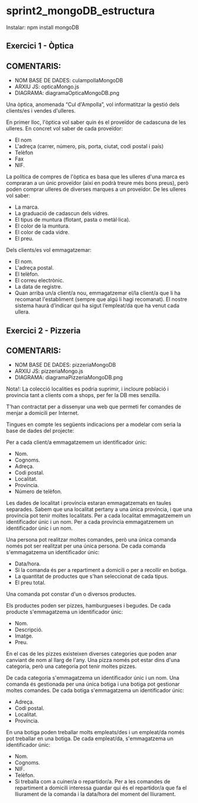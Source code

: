 # sprint2_mongoDB_estructura

Instalar: npm install mongoDB

## Exercici 1 - Òptica

## COMENTARIS:
- NOM BASE DE DADES: culampollaMongoDB
- ARXIU JS: opticaMongo.js
- DIAGRAMA: diagramaOpticaMongoDB.png

Una òptica, anomenada “Cul d'Ampolla”, vol informatitzar la gestió dels clients/es i vendes d'ulleres.

En primer lloc, l'òptica vol saber quin és el proveïdor de cadascuna de les ulleres. En concret vol saber de cada proveïdor:
- El nom
- L'adreça (carrer, número, pis, porta, ciutat, codi postal i país)
- Telèfon
- Fax
- NIF.

La política de compres de l'òptica es basa que les ulleres d'una marca es compraran a un únic proveïdor (així en podrà treure més bons preus), però poden comprar ulleres de diverses marques a un proveïdor. De les ulleres vol saber:
- La marca.
- La graduació de cadascun dels vidres.
- El tipus de muntura (flotant, pasta o metàl·lica).
- El color de la muntura.
- El color de cada vidre.
- El preu.

Dels clients/es vol emmagatzemar:
- El nom.
- L'adreça postal.
- El telèfon.
- El correu electrònic.
- La data de registre.
- Quan arriba un/a client/a nou, emmagatzemar el/la client/a que li ha recomanat l'establiment (sempre que algú li hagi recomanat).
El nostre sistema haurà d’indicar qui ha sigut l’empleat/da que ha venut cada ullera.

## Exercici 2 - Pizzeria

## COMENTARIS:
- NOM BASE DE DADES: pizzeriaMongoDB
- ARXIU JS: pizzeriaMongo.js
- DIAGRAMA: diagramaPizzeriaMongoDB.png

Nota!: La colecció localities es podria suprimir, i incloure població i provincia tant a clients com a shops, per fer la DB mes senzilla.

T’han contractat per a dissenyar una web que permeti fer comandes de menjar a domicili per Internet.

Tingues en compte les següents indicacions per a modelar com seria la base de dades del projecte:

Per a cada client/a emmagatzemem un identificador únic:
- Nom.
- Cognoms.
- Adreça.
- Codi postal.
- Localitat.
- Província.
- Número de telèfon.

Les dades de localitat i província estaran emmagatzemats en taules separades. Sabem que una localitat pertany a una única província, i que una província pot tenir moltes localitats. Per a cada localitat emmagatzemem un identificador únic i un nom. Per a cada província emmagatzemem un identificador únic i un nom.

Una persona pot realitzar moltes comandes, però una única comanda només pot ser realitzat per una única persona. De cada comanda s'emmagatzema un identificador únic:
- Data/hora.
- Si la comanda és per a repartiment a domicili o per a recollir en botiga.
- La quantitat de productes que s'han seleccionat de cada tipus.
- El preu total.

Una comanda pot constar d'un o diversos productes.

Els productes poden ser pizzes, hamburgueses i begudes. De cada producte s'emmagatzema un identificador únic:
- Nom.
- Descripció.
- Imatge.
- Preu.

En el cas de les pizzes existeixen diverses categories que poden anar canviant de nom al llarg de l'any. Una pizza només pot estar dins d'una categoria, però una categoria pot tenir moltes pizzes.

De cada categoria s'emmagatzema un identificador únic i un nom. Una comanda és gestionada per una única botiga i una botiga pot gestionar moltes comandes. De cada botiga s'emmagatzema un identificador únic:
- Adreça.
- Codi postal.
- Localitat.
- Província.

En una botiga poden treballar molts empleats/des i un empleat/da només pot treballar en una botiga. De cada empleat/da, s'emmagatzema un identificador únic:
- Nom.
- Cognoms.
- NIF.
- Telèfon.
- Si treballa com a cuiner/a o repartidor/a. Per a les comandes de repartiment a domicili interessa guardar qui és el repartidor/a que fa el lliurament de la comanda i la data/hora del moment del lliurament.